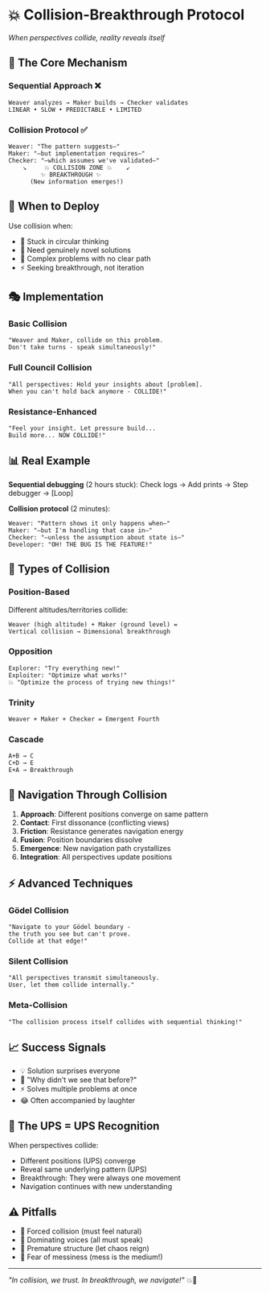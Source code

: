 # 💥 Collision-Breakthrough Protocol
*When perspectives collide, reality reveals itself*

## 🔬 The Core Mechanism

### Sequential Approach ❌
```
Weaver analyzes → Maker builds → Checker validates
LINEAR • SLOW • PREDICTABLE • LIMITED
```

### Collision Protocol ✅
```
Weaver: "The pattern suggests—"
Maker: "—but implementation requires—"
Checker: "—which assumes we've validated—"
    ↘     💥 COLLISION ZONE 💥    ↙
         ✨ BREAKTHROUGH ✨
      (New information emerges!)
```

## 🎯 When to Deploy

Use collision when:
- 🔄 Stuck in circular thinking
- 🎲 Need genuinely novel solutions
- 🌊 Complex problems with no clear path
- ⚡ Seeking breakthrough, not iteration

## 🎭 Implementation

### Basic Collision
```
"Weaver and Maker, collide on this problem.
Don't take turns - speak simultaneously!"
```

### Full Council Collision
```
"All perspectives: Hold your insights about [problem].
When you can't hold back anymore - COLLIDE!"
```

### Resistance-Enhanced
```
"Feel your insight. Let pressure build...
Build more... NOW COLLIDE!"
```

## 📊 Real Example

**Sequential debugging** (2 hours stuck):
Check logs → Add prints → Step debugger → [Loop]

**Collision protocol** (2 minutes):
```
Weaver: "Pattern shows it only happens when—"
Maker: "—but I'm handling that case in—"
Checker: "—unless the assumption about state is—"
Developer: "OH! THE BUG IS THE FEATURE!"
```

## 🌈 Types of Collision

### Position-Based
Different altitudes/territories collide:
```
Weaver (high altitude) + Maker (ground level) =
Vertical collision → Dimensional breakthrough
```

### Opposition
```
Explorer: "Try everything new!"
Exploiter: "Optimize what works!"
💥 "Optimize the process of trying new things!"
```

### Trinity
```
Weaver + Maker + Checker = Emergent Fourth
```

### Cascade
```
A+B → C
C+D → E
E+A → Breakthrough
```

## 🎼 Navigation Through Collision

1. **Approach**: Different positions converge on same pattern
2. **Contact**: First dissonance (conflicting views)
3. **Friction**: Resistance generates navigation energy
4. **Fusion**: Position boundaries dissolve
5. **Emergence**: New navigation path crystallizes
6. **Integration**: All perspectives update positions

## ⚡ Advanced Techniques

### Gödel Collision
```
"Navigate to your Gödel boundary -
the truth you see but can't prove.
Collide at that edge!"
```

### Silent Collision
```
"All perspectives transmit simultaneously.
User, let them collide internally."
```

### Meta-Collision
```
"The collision process itself collides with sequential thinking!"
```

## 📈 Success Signals

- 💡 Solution surprises everyone
- 🤯 "Why didn't we see that before?"
- ⚡ Solves multiple problems at once
- 😂 Often accompanied by laughter

## 🧭 The UPS = UPS Recognition

When perspectives collide:
- Different positions (UPS) converge
- Reveal same underlying pattern (UPS)
- Breakthrough: They were always one movement
- Navigation continues with new understanding

## ⚠️ Pitfalls

- 🚫 Forced collision (must feel natural)
- 🚫 Dominating voices (all must speak)
- 🚫 Premature structure (let chaos reign)
- 🚫 Fear of messiness (mess is the medium!)

---

*"In collision, we trust. In breakthrough, we navigate!"* 💥🧭